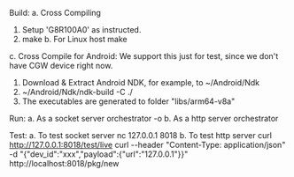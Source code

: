 Build:
a. Cross Compiling
   1. Setup 'G8R100A0' as instructed.
   2. make
b. For Linux host
   make

c. Cross Compile for Android:
   We support this just for test, since we don't have CGW device right now.
   1. Download & Extract Android NDK, for example, to ~/Android/Ndk
   2. ~/Android/Ndk/ndk-build -C ./
   3. The executables are generated to folder "libs/arm64-v8a"


Run:
a. As a socket server
  orchestrator -o
b. As a http server
  orchestrator

Test:
a. To test socket server
   nc 127.0.0.1 8018
b. To test http server
   curl http://127.0.0.1:8018/test/live
   curl --header "Content-Type: application/json" -d "{\"dev_id\":\"xxx\",\"payload\":{\"url\":\"127.0.0.1\"}}" http://localhost:8018/pkg/new
